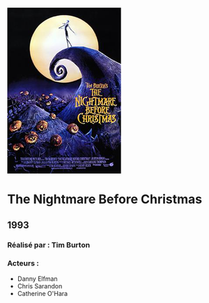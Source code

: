  ![alt text](https://github.com/marcelagondro/Films-TinBurton/blob/main/img/The_nightmare_before_christmas_poster.jpg "Github img")
 
 # The Nightmare Before Christmas

  ## 1993

  ### Réalisé par : Tim Burton
  
  ### Acteurs :
- Danny Elfman
- Chris Sarandon
- Catherine O'Hara
